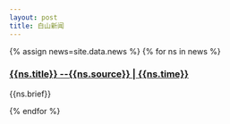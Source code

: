 ```yaml
---
layout: post
title: 白山新闻
---
```


{% assign news=site.data.news %}
{% for ns in news %}

<div class="news-list">
<h3 class="news-title"><a href="{{ site.baseurl }}/{{ns.url}}"><strong>{{ns.title}}</strong> <span class="news-info">--{{ns.source}} | {{ns.time}} </span></a></h3>
<p class="news-brief">{{ns.brief}}</p>
</div>
{% endfor %}
